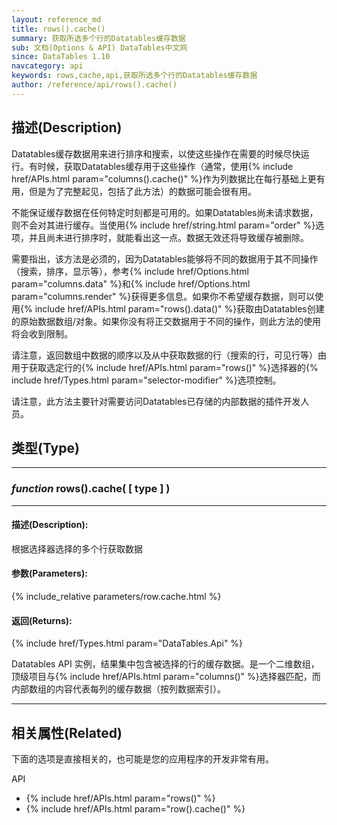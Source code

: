 ```yaml
---
layout: reference_md
title: rows().cache()
summary: 获取所选多个行的Datatables缓存数据
sub: 文档(Options & API) DataTables中文网
since: DataTables 1.10
navcategory: api
keywords: rows,cache,api,获取所选多个行的Datatables缓存数据
author: /reference/api/rows().cache()
---
```


## 描述(Description)

Datatables缓存数据用来进行排序和搜索，以使这些操作在需要的时候尽快运行。有时候，获取Datatables缓存用于这些操作（通常，使用{% include href/APIs.html param="columns().cache()" %}作为列数据比在每行基础上更有用，但是为了完整起见，包括了此方法）的数据可能会很有用。

不能保证缓存数据在任何特定时刻都是可用的。如果Datatables尚未请求数据，则不会对其进行缓存。当使用{% include href/string.html param="order" %}选项，并且尚未进行排序时，就能看出这一点。数据无效还将导致缓存被删除。

需要指出，该方法是必须的，因为Datatables能够将不同的数据用于其不同操作（搜索，排序，显示等），参考{% include href/Options.html param="columns.data" %}和{% include href/Options.html param="columns.render" %}获得更多信息。如果你不希望缓存数据，则可以使用{% include href/APIs.html param="rows().data()" %}获取由Datatables创建的原始数据数组/对象。如果你没有将正交数据用于不同的操作，则此方法的使用将会收到限制。

请注意，返回数组中数据的顺序以及从中获取数据的行（搜索的行，可见行等）由用于获取选定行的{% include href/APIs.html param="rows()" %}选择器的{% include href/Types.html param="selector-modifier" %}选项控制。

请注意，此方法主要针对需要访问Datatables已存储的内部数据的插件开发人员。


## 类型(Type)
---
### _function_ **rows().cache( [ type ] )**   
---
#### 描述(Description):
根据选择器选择的多个行获取数据
     
#### 参数(Parameters):
{% include_relative parameters/row.cache.html %}

#### 返回(Returns):

{% include href/Types.html param="DataTables.Api" %}

Datatables API 实例，结果集中包含被选择的行的缓存数据。是一个二维数组，顶级项目与{% include href/APIs.html param="columns()" %}选择器匹配，而内部数组的内容代表每列的缓存数据（按列数据索引）。

--- 

## 相关属性(Related)
下面的选项是直接相关的，也可能是您的应用程序的开发非常有用。

API

- {% include href/APIs.html param="rows()" %}
- {% include href/APIs.html param="row().cache()" %}

